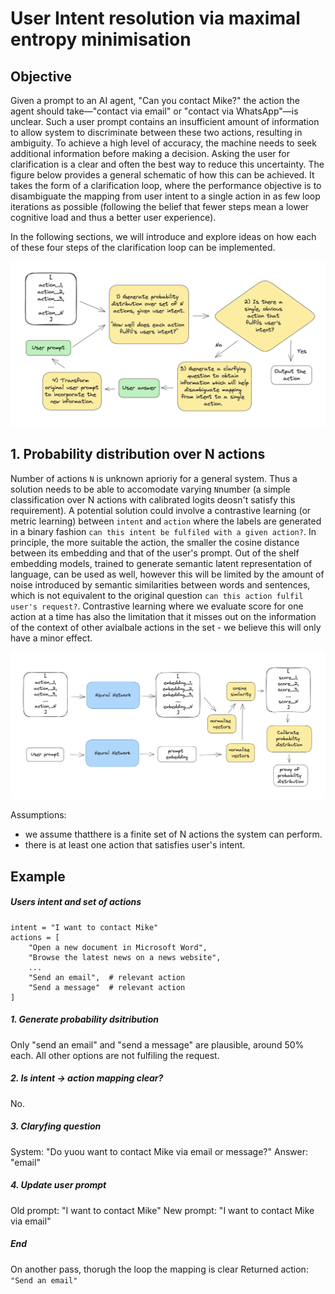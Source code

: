# User Intent resolution via maximal entropy minimisation

## Objective

Given a prompt to an AI agent, "Can you contact Mike?" the action the agent should take—"contact via email" or "contact via WhatsApp"—is unclear. Such a user prompt contains an insufficient amount of information to allow system to discriminate between these two actions, resulting in ambiguity. To achieve a high level of accuracy, the machine needs to seek additional information before making a decision. Asking the user for clarification is a clear and often the best way to reduce this uncertainty. The figure below provides a general schematic of how this can be achieved. It takes the form of a clarification loop, where the performance objective is to disambiguate the mapping from user intent to a single action in as few loop iterations as possible (following the belief that fewer steps mean a lower cognitive load and thus a better user experience).

In the following sections, we will introduce and explore ideas on how each of these four steps of the clarification loop can be implemented.

![schematic of system structure](./images/schematic_of_system_structure.png)

## 1. Probability distribution over N actions

Number of actions `N` is unknown aprioriy for a general system. Thus a solution needs to be able to accomodate varying `N`number (a simple classification over N actions with calibrated logits deosn't satisfy this requirement). A potential solution could involve a contrastive learning (or metric learning) between `intent` and `action` where the labels are generated in a binary fashion `can this intent be fulfiled with a given action?`. In principle, the more suitable the action, the smaller the cosine distance between its embedding and that of the user's prompt. Out of the shelf embedding models, trained to generate semantic latent representation of language, can be used as well, however this will be limited by the amount of noise introduced by semantic similarities between words and sentences, which is not equivalent to the original question `can this action fulfil user's request?`. Contrastive learning where we evaluate score for one action at a time has also the limitation that it misses out on the information of the context of other avialbale actions in the set - we believe this will only have a minor effect.

![schematic of probability distribtuion over N actions](./images/schematic_probability_distribution_over_N_actions.png)

Assumptions:

- we assume thatthere is a finite set of N actions the system can perform.
- there is at least one action that satisfies user's intent.

## Example

##### Users intent and set of actions

```
intent = "I want to contact Mike"
actions = [
    "Open a new document in Microsoft Word",
    "Browse the latest news on a news website",
    ...
    "Send an email",  # relevant action
    "Send a message"  # relevant action
]
```

##### 1. Generate probability dsitribution

Only "send an email" and "send a message" are plausible, around 50% each. All other options are not fulfiling the request.

##### 2. Is intent -> action mapping clear?

No.

##### 3. Claryfing question

System: "Do yuou want to contact Mike via email or message?"
Answer: "email"

##### 4. Update user prompt

Old prompt: "I want to contact Mike"
New prompt: "I want to contact Mike via email"

##### End

On another pass, thorugh the loop the mapping is clear
Returned action: `"Send an email"`
